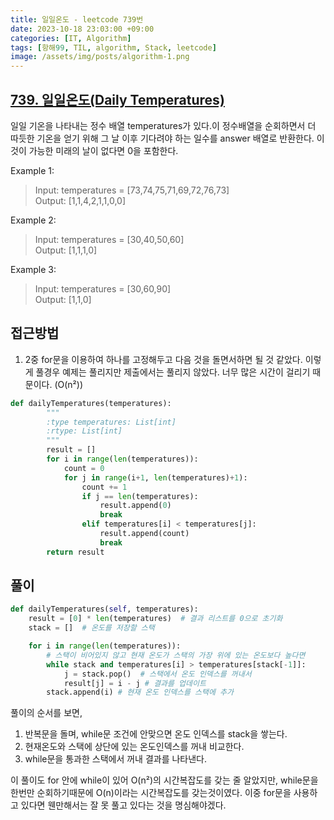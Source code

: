 ```yaml
---
title: 일일온도 - leetcode 739번
date: 2023-10-18 23:03:00 +09:00
categories: [IT, Algorithm]
tags: [항해99, TIL, algorithm, Stack, leetcode]
image: /assets/img/posts/algorithm-1.png
---
```


## [739. 일일온도(Daily Temperatures)](https://leetcode.com/problems/daily-temperatures/description/)

일일 기온을 나타내는 정수 배열 temperatures가 있다.이 정수배열을 순회하면서 더 따듯한 기온을 얻기 위해 그 날 이후 기다려야 하는 일수를 answer 배열로 반환한다. 이것이 가능한 미래의 날이 없다면 0을 포함한다.

Example 1:
> Input: temperatures = [73,74,75,71,69,72,76,73]    
> Output: [1,1,4,2,1,1,0,0]

Example 2:
> Input: temperatures = [30,40,50,60]    
> Output: [1,1,1,0]

Example 3:
> Input: temperatures = [30,60,90]    
> Output: [1,1,0]

## 접근방법
1. 2중 for문을 이용하여 하나를 고정해두고 다음 것을 돌면서하면 될 것 같았다.
이렇게 풀경우 예제는 풀리지만 제출에서는 풀리지 않았다. 너무 많은 시간이 걸리기 때문이다. (O(n²))

```python
def dailyTemperatures(temperatures):
        """
        :type temperatures: List[int]
        :rtype: List[int]
        """
        result = []
        for i in range(len(temperatures)):
            count = 0
            for j in range(i+1, len(temperatures)+1):
                count += 1
                if j == len(temperatures):
                    result.append(0)
                    break
                elif temperatures[i] < temperatures[j]:
                    result.append(count)
                    break
        return result
```

## 풀이

```python
def dailyTemperatures(self, temperatures):
	result = [0] * len(temperatures)  # 결과 리스트를 0으로 초기화
	stack = []  # 온도를 저장할 스택

	for i in range(len(temperatures)):
		# 스택이 비어있지 않고 현재 온도가 스택의 가장 위에 있는 온도보다 높다면
		while stack and temperatures[i] > temperatures[stack[-1]]:
			j = stack.pop()  # 스택에서 온도 인덱스를 꺼내서
			result[j] = i - j # 결과를 업데이트
		stack.append(i) # 현재 온도 인덱스를 스택에 추가
```

풀이의 순서를 보면,
1. 반복문을 돌며, while문 조건에 안맞으면 온도 인덱스를 stack을 쌓는다.
2. 현재온도와 스택에 상단에 있는 온도인덱스를 꺼내 비교한다.
3. while문을 통과한 스택에서 꺼내 결과를 나타낸다.
    
이 풀이도 for 안에 while이 있어 O(n²)의 시간복잡도를 갖는 줄 알았지만, while문을 한번만 순회하기때문에 O(n)이라는 시간복잡도를 갖는것이였다.
이중 for문을 사용하고 있다면 웬만해서는 잘 못 풀고 있다는 것을 명심해야겠다.
